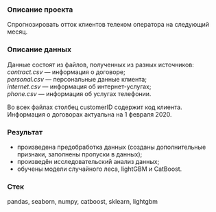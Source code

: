 ### Описание проекта
Спрогнозировать отток клиентов телеком оператора на следующий месяц.  
### Описание данных
Данные состоят из файлов, полученных из разных источников:  
*contract.csv* — информация о договоре;  
*personal.csv* — персональные данные клиента;  
*internet.csv* — информация об интернет-услугах;  
*phone.csv* — информация об услугах телефонии.  
  
Во всех файлах столбец customerID содержит код клиента.  
Информация о договорах актуальна на 1 февраля 2020. 
### Результат  
- произведена предобработка данных (созданы дополнительные признаки, заполнены пропуски в данных);
- произведён исследовательский анализ данных;
- обучены модели случайного леса, lightGBM и CatBoost.
### Стек  
pandas, seaborn, numpy, catboost, sklearn, lightgbm
